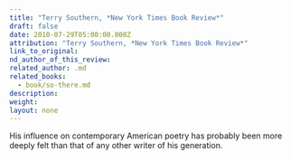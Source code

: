 ```yaml
---
title: "Terry Southern, *New York Times Book Review*"
draft: false
date: 2010-07-29T05:00:00.000Z
attribution: "Terry Southern, *New York Times Book Review*"
link_to_original:
nd_author_of_this_review:
related_author: .md
related_books:
  - book/so-there.md
description:
weight:
layout: none
---
```

His influence on contemporary American poetry has probably been more deeply felt than that of any other writer of his generation.

